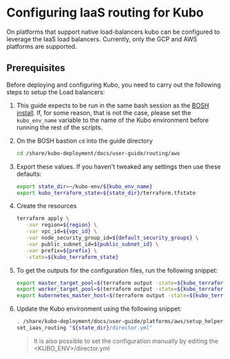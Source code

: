 # Configuring IaaS routing for Kubo

On platforms that support native load-balancers kubo can be configured to leverage the
IaaS load balancers. Currently, only the GCP and AWS platforms are supported.

## Prerequisites

Before deploying and configuring Kubo, you need to carry out the following steps to 
setup the Load balancers:
   
1. This guide expects to be run in the same bash session as the [BOSH install](../../platforms/aws/install-bosh.md).
   If, for some reason, that is not the case, please set the `kubo_env_name` variable to the name
   of the Kubo environment before running the rest of the scripts.
   

1. On the BOSH bastion `cd` into the guide directory

   ```bash
   cd /share/kubo-deployment/docs/user-guide/routing/aws
   ```

1. Export these values. If you haven't tweaked any settings then use these defaults:

   ```bash
   export state_dir=~/kubo-env/${kubo_env_name}
   export kubo_terraform_state=${state_dir}/terraform.tfstate
   ``` 

1. Create the resources
   
   ```bash
   terraform apply \
      -var region=${region} \
      -var vpc_id=${vpc_id} \
      -var node_security_group_id=${default_security_groups} \
      -var public_subnet_id=${public_subnet_id} \
      -var prefix=${prefix} \
      -state=${kubo_terraform_state}
   ```

1. To get the outputs for the configuration files, run the following snippet:
   
   ```bash
   export master_target_pool=$(terraform output -state=${kubo_terraform_state} kubo_master_target_pool) # master_target_pool                                                                             
   export worker_target_pool=$(terraform output -state=${kubo_terraform_state} kubo_worker_target_pool) # worker_target_pool
   export kubernetes_master_host=$(terraform output -state=${kubo_terraform_state} master_lb_ip_address) # kubernetes_master_host
   ```

1. Update the Kubo environment using the following snippet:

   ```bash
   . /share/kubo-deployment/docs/user-guide/platforms/aws/setup_helpers
   set_iaas_routing "${state_dir}/director.yml"
   ```
   
   > It is also possible to set the configuration manually by editing the <KUBO_ENV>/director.yml  
